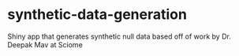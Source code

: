 # synthetic-data-generation
Shiny app that generates synthetic null data based off of work by Dr. Deepak Mav at Sciome
